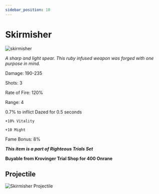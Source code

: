 ```yaml
---
sidebar_position: 10
---
```


# Skirmisher

![skirmisher](https://vwiki.valorserver.com/api/item/picture/skirmisher)

<i>A sharp and light spear. This ruby infused weapon was forged with one purpose in mind.</i>

Damage: 190-235

Shots: 3

Rate of Fire: 120%

Range: 4

0.7% to inflict Dazed for 0.5 seconds

    +10% Vitality
    
    +10 Might

Fame Bonus: 8%

***This item is a part of Righteous Trials Set***

**Buyable from Krovinger Trial Shop for 400 Onrane**

## Projectile

![Skirmisher Projectile](https://cdn.discordapp.com/attachments/948363241631916122/954069795668643980/Skrimisher.gif)
